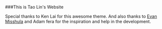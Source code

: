 ###This is Tao Lin's Website

Special thanks to Ken Lai for this awesome theme.
And also thanks to [Evan Misshula](http://misshula.org) and Adam fera for the inspiration and help in the development.
